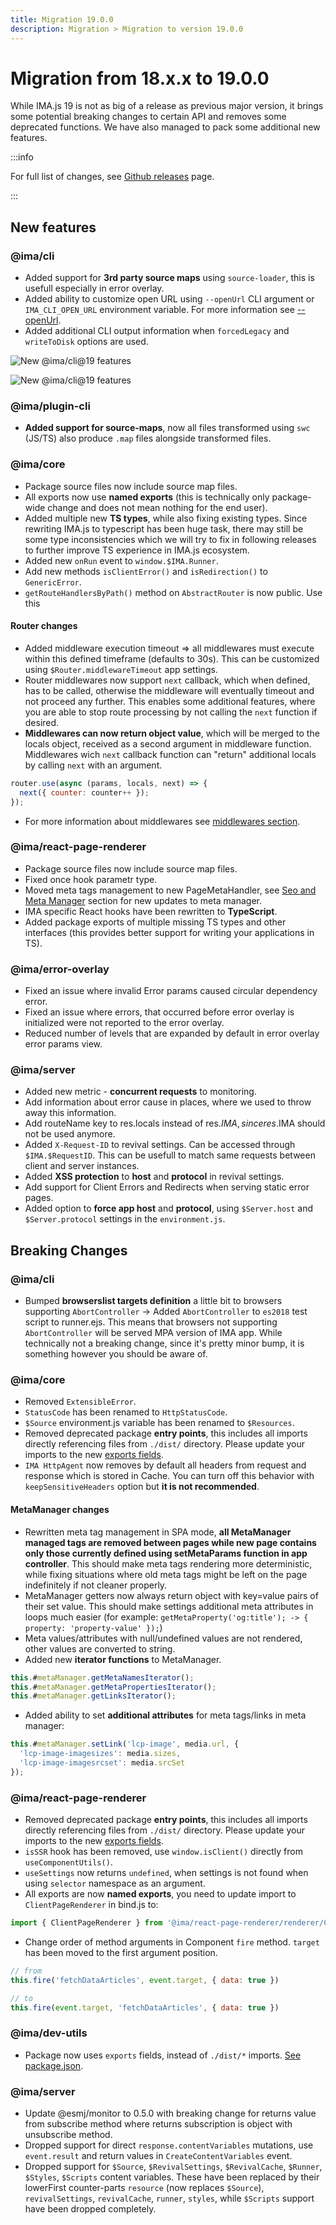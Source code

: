 ```yaml
---
title: Migration 19.0.0
description: Migration > Migration to version 19.0.0
---
```


# Migration from 18.x.x to 19.0.0

While IMA.js 19 is not as big of a release as previous major version, it brings some potential breaking changes to certain API and removes some deprecated functions. We have also managed to pack some additional new features.

:::info

For full list of changes, see [Github releases](https://github.com/seznam/ima/releases) page.

:::

## New features

### @ima/cli

 - Added support for **3rd party source maps** using `source-loader`, this is usefull especially in error overlay.
 - Added ability to customize open URL using `--openUrl` CLI argument or `IMA_CLI_OPEN_URL` environment variable. For more information see [--openUrl](../cli/cli.md#–openurl).
 - Added additional CLI output information when `forcedLegacy` and `writeToDisk` options are used.

<div class="text--center">

![New @ima/cli@19 features](./imacli_19_features_1.jpg)

</div>
<div class="text--center">

![New @ima/cli@19 features](./imacli_19_features_2.jpg)

</div>

### @ima/plugin-cli
 - **Added support for source-maps**, now all files transformed using `swc` (JS/TS) also produce `.map` files alongside transformed files.

### @ima/core
 - Package source files now include source map files.
 - All exports now use **named exports** (this is technically only package-wide change and does not mean nothing for the end user).
 - Added multiple new **TS types**, while also fixing existing types. Since rewriting IMA.js to typescript has been huge task, there may still be some type inconsistencies which we will try to fix in following releases to further improve TS experience in IMA.js ecosystem.
 - Added new `onRun` event to `window.$IMA.Runner`.
 - Add new methods `isClientError()` and `isRedirection()` to `GenericError`.
 - `getRouteHandlersByPath()` method on `AbstractRouter` is now public. Use this

#### Router changes
 - Added middleware execution timeout => all middlewares must execute within this defined timeframe (defaults to 30s). This can be customized using `$Router.middlewareTimeout` app settings.
 - Router middlewares now support `next` callback, which when defined, has to be called, otherwise the middleware will eventually timeout and not proceed any further. This enables some additional features, where you are able to stop route processing by not calling the `next` function if desired.
 - **Middlewares can now return object value**, which will be merged to the locals object, received as a second argument in middleware function. Middlewares wich `next` callback function can "return" additional locals by calling `next` with an argument.

```js
router.use(async (params, locals, next) => {
  next({ counter: counter++ });
});
```

 - For more information about middlewares see [middlewares section](../basic-features/routing/middlewares.md).

### @ima/react-page-renderer
 - Package source files now include source map files.
 - Fixed once hook parametr type.
 - Moved meta tags management to new PageMetaHandler, see [Seo and Meta Manager](../basic-features/seo-and-meta-manager.md) section for new updates to meta manager.
 - IMA specific React hooks have been rewritten to **TypeScript**.
 - Added package exports of multiple missing TS types and other interfaces (this provides better support for writing your applications in TS).

### @ima/error-overlay
 - Fixed an issue where invalid Error params caused circular dependency error.
 - Fixed an issue where errors, that occurred before error overlay is initialized were not reported to the error overlay.
 - Reduced number of levels that are expanded by default in error overlay error params view.

### @ima/server
 - Added new metric - **concurrent requests** to monitoring.
 - Add information about error cause in places, where we used to throw away this information.
 - Add routeName key to res.locals instead of res.$IMA, since res.$IMA should not be used anymore.
 - Added `X-Request-ID` to revival settings. Can be accessed through `$IMA.$RequestID`. This can be usefull to match same requests between client and server instances.
 - Added **XSS protection** to **host** and **protocol** in revival settings.
 - Add support for Client Errors and Redirects when serving static error pages.
 - Added option to **force app host** and **protocol**, using `$Server.host` and `$Server.protocol` settings in the `environment.js`.

## Breaking Changes

### @ima/cli
 - Bumped **browserslist targets definition** a little bit to browsers supporting `AbortController` -> Added `AbortController` to `es2018` test script to runner.ejs. This means that browsers not supporting `AbortController` will be served MPA version of IMA app. While technically not a breaking change, since it's pretty minor bump, it is something however you should be aware of.

### @ima/core
 - Removed `ExtensibleError`.
 - `StatusCode` has been renamed to `HttpStatusCode`.
 - `$Source` environment.js variable has been renamed to `$Resources`.
 - Removed deprecated package **entry points**, this includes all imports directly referencing files from `./dist/` directory. Please update your imports to the new [exports fields](https://github.com/seznam/ima/blob/master/packages/core/package.json#L39).
 - `IMA HttpAgent` now removes by default all headers from request and response which is stored in Cache. You can turn off this behavior with `keepSensitiveHeaders` option but **it is not recommended**.

#### MetaManager changes
 - Rewritten meta tag management in SPA mode, **all MetaManager managed tags are removed between pages while new page contains only those currently defined using setMetaParams function in app controller**. This should make meta tags rendering more deterministic, while fixing situations where old meta tags might be left on the page indefinitely if not cleaner properly.
 - MetaManager getters now always return object with key=value pairs of their set value. This should make settings additional meta attributes in loops much easier (for example: `getMetaProperty('og:title'); -> { property: 'property-value' });`)
 - Meta values/attributes with null/undefined values are not rendered, other values are converted to string.
 - Added new **iterator functions** to MetaManager.

```js
this.#metaManager.getMetaNamesIterator();
this.#metaManager.getMetaPropertiesIterator();
this.#metaManager.getLinksIterator();
```

 - Added ability to set **additional attributes** for meta tags/links in meta manager:

```js
this.#metaManager.setLink('lcp-image', media.url, {
  'lcp-image-imagesizes': media.sizes,
  'lcp-image-imagesrcset': media.srcSet
});
```

### @ima/react-page-renderer
 - Removed deprecated package **entry points**, this includes all imports directly referencing files from `./dist/` directory. Please update your imports to the new [exports fields](https://github.com/seznam/ima/blob/master/packages/react-page-renderer/package.json#L23).
 - `isSSR` hook has been removed, use `window.isClient()` directly from `useComponentUtils()`.
 - `useSettings` now returns `undefined`, when settings is not found when using `selector` namespace as an argument.
 - All exports are now **named exports**, you need to update import to `ClientPageRenderer` in bind.js to:

```javascript title=./app/config/bind.js
import { ClientPageRenderer } from '@ima/react-page-renderer/renderer/ClientPageRenderer';
```

 - Change order of method arguments in Component `fire` method. `target` has been moved to the first argument position.

```js
// from
this.fire('fetchDataArticles', event.target, { data: true })

// to
this.fire(event.target, 'fetchDataArticles', { data: true })
```

### @ima/dev-utils
 - Package now uses `exports` fields, instead of `./dist/*` imports. [See package.json](https://github.com/seznam/ima/blob/master/packages/dev-utils/package.json#L20).

### @ima/server
 - Update @esmj/monitor to 0.5.0 with breaking change for returns value from subscribe method where returns subscription is object with unsubscribe method.
 - Dropped support for direct `response.contentVariables` mutations, use `event.result` and return values in `CreateContentVariables` event.
 - Dropped support for `$Source`, `$RevivalSettings`, `$RevivalCache`, `$Runner`, `$Styles`, `$Scripts` content variables. These have been replaced by their lowerFirst counter-parts `resource` (now replaces `$Source`), `revivalSettings`, `revivalCache`, `runner`, `styles`, while `$Scripts` support have been dropped completely.
